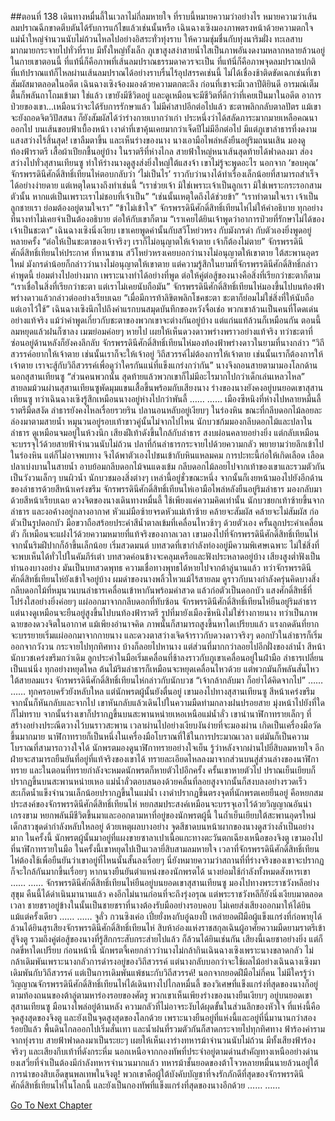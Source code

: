 ##ตอนที่ 138 เดินทางหมื่นลี้ในเวลาไม่กี่ลมหายใจ
ที่ราบนี้หมายความว่าอย่างไร หมายความว่าเส้นลมปราณฉีกขาดตีบตันได้รับการแก้ไขแล้วเช่นนั้นหรือ
เฉินฉางเซิงมองภาพตรงหน้าด้วยความตกใจ
แม่น้ำใหญ่จำนวนนับไม่ถ้วนไหลไปอย่างอิสระทั่วทุ่งราบ ให้ความชุ่มชื่นกับทุ่งนาริมฝั่ง
ทะเลสาบมากมายกระจายไปทั่วที่ราบ มีทั้งใหญ่ทั้งเล็ก
ภูเขาสูงสง่าสายน้ำใสเป็นภาพอันงดงามหลากหลายล้วนอยู่ในกายเขาตอนนี้
ที่แท้นี่ก็คือภาพที่เส้นลมปราณธรรมดาควรจะเป็น
ที่แท้นี่ก็คือภาพจุดลมปราณปกติ
ที่แท้ปราณแท้ก็ไหลผ่านเส้นลมปราณได้อย่างราบรื่นไร้อุปสรรคเช่นนี้ ไม่ได้เชื่องช้าติดขัดเฉกเช่นที่เขาสัมผัสมาตลอดในอดีต
เฉินฉางเซิงจ้องมองด้วยความตกตะลึง ก่อนที่เขาจะมีเวลาปีติยินดี อารมณ์เต็มตื้นก็พลันถาโถมเข้ามา
ใช่แล้ว เขายังมีชีวิตอยู่ และดูเหมือนจะมีชีวิตที่ดีกว่าที่เคยเป็นมาในอดีต
อาการป่วยของเขา...เหมือนว่าจะได้รับการรักษาแล้ว
ไม่มีคำสาปอีกต่อไปแล้ว
ชะตาพลิกกลับตาลปัตร
แม้เขาจะยังถอดจิตวิปัสสนา ก็ยังสัมผัสได้ว่าร่างกายเบากว่าเก่า ประหนึ่งว่าได้สลัดภาระมากมายเหลือคณนาออกไป
บนเส้นขอบฟ้าเบื้องหน้า เงาดำที่เขาคุ้นเคยมากว่าเจ็ดปีไม่มีอีกต่อไป มีแต่ภูเขาลำธารที่งดงาม แสงสว่างไร้สิ้นสุด!
เขาลืมตาขึ้น
และเห็นร่างของนาง
นางเอามือไพล่หลังยืนอยู่ริมถนนเสิน มองดูท้องฟ้าราตรี เสื้อผ้าเปียกชื้นอยู่บ้าง
ในราตรีที่ห่างไกล สายฟ้าใหญ่หนาเส้นสุดท้ายได้ฟาดลงมา ส่องสว่างไปทั่วสุสานเทียนซู ทำให้ร่างนางดูสูงส่งยิ่งใหญ่ใต้แสงจ้า
เขาไม่รู้จะพูดอะไร
นอกจาก ‘ขอบคุณ’
จักรพรรดินีศักดิ์สิทธิ์เทียนไห่ตอบกลับว่า ‘ไม่เป็นไร’ ราวกับว่านางได้ทำเรื่องเล็กน้อยที่สามารถสำเร็จได้อย่างง่ายดาย
แต่เหตุใดนางถึงทำเช่นนี้
“เราช่วยเจ้า มิใช่เพราะเจ้าเป็นลูกเรา มิใช่เพราะกระรอกสามตัวนั้น หากแต่เป็นเพราะเราไม่ชอบที่เจ้าเป็น”
“เช่นนั้นเหตุใดถึงได้ช่วยข้า”
“เราทำตามใจเรา เจ้าเป็นลูกชายเรา ย่อมต้องอยู่ตามใจเรา”
“ข้าไม่เข้าใจ”
จักรพรรดินีศักดิ์สิทธิ์เทียนไห่ไม่ให้คำอธิบาย ทุกอย่างที่นางทำไม่เคยจำเป็นต้องอธิบาย ต่อให้กับเขาก็ตาม
“เราเคยได้ยินเจ้าพูดว่าอาการป่วยที่รักษาไม่ได้ของเจ้าเป็นชะตา”
เฉินฉางเซิงนิ่งเงียบ เขาเคยพูดคำนั้นกับสวีโหย่วหรง กับมังกรดำ กับตัวเองยิ่งพูดอยู่หลายครั้ง
“ต่อให้เป็นชะตาของเจ้าจริงๆ เราก็ไม่อนุญาตให้เจ้าตาย เจ้าก็ต้องไม่ตาย”
จักรพรรดินีศักดิ์สิทธิ์เทียนไห่ประกาศ
ที่หานซาน สวีโหย่วหรงเคยบอกว่านางไม่อนุญาตให้เขาตาย
ใต้สะพานอุดรใหม่ มังกรดำน้อยก็กล่าวว่านางไม่อนุญาตให้เขาตาย
แต่ความรู้สึกในยามที่จักรพรรดินีศักดิ์สิทธิ์กล่าวคำพูดนี้ ย่อมต่างไปอย่างมาก เพราะนางทำได้อย่างที่พูด
ต่อให้คู่ต่อสู้ของนางคือสิ่งที่เรียกว่าชะตาก็ตาม
“เราเชื่อในสิ่งที่เรียกว่าชะตา แต่เราไม่เคยนับถือมัน”
จักรพรรดินีศักดิ์สิทธิ์เทียนไห่มองขึ้นไปบนท้องฟ้าพร่างดาวแล้วกล่าวต่ออย่างเรียบเฉย “เมื่อมีการท้าลิขิตพลิกโชคชะตา ชะตาก็ย่อมไม่ใช่สิ่งที่ให้นับถือ แต่เอาไว้ใช้”
เฉินฉางเซิงนึกไปถึงคำแรกบนสมุดบันทึกของหวังจื่อเช่อ
พวกเขาล้วนเป็นคนที่โดดเด่นอย่างแท้จริง แม้ว่าคำพูดเกี่ยวกับชะตาของพวกเขาจะต่างกันอยู่บ้าง แต่แก่นแท้ล้วนก็เหมือนกัน
ตอนนี้ ลมหยุดแล้วฝนก็ซาลง เมฆย่อมค่อยๆ หายไป เผยให้เห็นดวงดาวพร่างพราวอย่างแท้จริง ทว่าชะตาที่ซ่อนอยู่ด้านหลังก็ยังคงลึกลับ
จักรพรรดินีศักดิ์สิทธิ์เทียนไห่มองท้องฟ้าพร่างดาวในยามที่นางกล่าว “วิถีสวรรค์อยากให้เจ้าตาย เช่นนั้นเราก็จะให้เจ้าอยู่ วิถีสวรรค์ไม่ต้องการให้เจ้าตาย เช่นนั้นเราก็ต้องการให้เจ้าตาย เราจะสู้กับวิถีสวรรค์เพื่อดูว่าใครกันแน่ที่แข็งแกร่งกว่ากัน”
นางจึงถอนสายตามามองโลกด้านนอกสุสานเทียนซู “ส่วนคนพวกนั้น สุดท้ายแล้วพวกเขาก็ไม่มีอะไรมากไปกว่าเด็กเล่นเหลวไหล”
สายลมม้วนผ่านสุสานเทียนซูพัดมุมแขนเสื้อขึ้นพร้อมกับเสียงนาง
ร่างของนางยังคงอยู่บนยอดเขาสุสานเทียนซู ทว่าเฉินฉางเซิงรู้สึกเหมือนนางอยู่ห่างไปกว่าพันลี้
……
……
เมืองซีหนิงที่ห่างไปหลายหมื่นลี้ ราตรีมืดสงัด ลำธารยังคงไหลเรื่อยรวยริน
ปลานอนหลับอยู่เงียบๆ ในร่องหิน ขณะที่กลีบดอกไม้ลอยละล่องมาตามสายน้ำ หมุนวนอยู่รอบเท้าขาวคู่นั้นไม่จากไปไหน
นักบวชก้มมองกลีบดอกไม้และปลาในลำธาร ดูเหมือนจมอยู่ในห้วงนึก
เสียงฝีเท้าดังขึ้นใกล้กับลำธาร สงบผ่อนคลายอย่างยิ่ง แต่กลับเหมือนจะบรรจุไว้ด้วยสายฟ้าจำนวนนับไม่ถ้วน
ปลาที่ก้นลำธารกระจายไปด้วยความกลัว พยายามว่ายลึกเข้าไปในร่องหิน แต่ก็ไม่อาจพบทาง จึงได้พาตัวเองไปชนเข้ากับหินแหลมคม การปะทะนี้ก่อให้เกิดเลือด
เลือดปลาเบ่งบานในสายน้ำ อาบย้อมกลีบดอกไม้จนแดงเข้ม กลีบดอกไม้ลอยไปจากเท้าของเขาและรวมตัวกันเป็นวังวนเล็กๆ บนผิวน้ำ
นักบวชมองสิ่งต่างๆ เหล่านี้อยู่ชั่วขณะหนึ่ง จากนั้นก็เงยหน้ามองไปยังอีกด้านของลำธารด้วยสีหน้าเคร่งขรึม
จักรพรรดินีศักดิ์สิทธิ์เทียนไห่เอามือไพล่หลังยืนอยู่ริมลำธาร มองกลับมาด้วยสีหน้าเรียบเฉย
ดวงจิตของนางเดินทางหมื่นลี้ ใช้เพียงแค่ความคิดเท่านั้น
นักบวชยกเท้าซ้ายขึ้นจากลำธาร และงอค้างอยู่กลางอากาศ หัวแม่มือซ้ายจรดหัวแม่เท้าซ้าย คล้ายจะสัมผัส คล้ายจะไม่สัมผัส ก่อตัวเป็นรูปดอกบัว
มือขวาถือสร้อยประคำสีน้ำตาลเข้มที่เคลื่อนไหวช้าๆ ด้วยตัวเอง ครั้นลูกประคำเคลื่อนตัว ก็เหมือนจะแฝงไว้ด้วยความหมายที่แท้จริงของกาลเวลา
เขามองไปที่จักรพรรดินีศักดิ์สิทธิ์เทียนไห่ จากนั้นริมฝีปากก็อ้าขึ้นเล็กน้อย เริ่มสวดมนต์
บทสวดที่เขากำลังท่องอยู่มีความพิเศษเฉพาะ ไม่ใช่สิ่งที่จะพบเห็นได้ทั่วไปในคัมภีร์เต๋า บทสวดค่อนข้างจะคลุมเครือและฟังประหลาดอยู่บ้าง เสียงสูงต่ำฟังเป็นทำนองบางอย่าง
มันเป็นบทสวดพุทธ
ความเชื่อทางพุทธได้หายไปจากต้าลู่นานแล้ว ทว่าจักรพรรดินีศักดิ์สิทธิ์เทียนไห่ยังเข้าใจอยู่บ้าง ผมดำของนางพลิ้วไหวแม้ไร้สายลม ดูราวกับนางกำลังครุ่นคิดบางสิ่ง
กลีบดอกไม้ที่หมุนวนบนลำธารเคลื่อนเข้าหากันพร้อมคำสวด แล้วก่อตัวเป็นดอกบัว
แสงศักดิ์สิทธิ์ที่โปร่งใสอย่างยิ่งค่อยๆ แผ่ออกมาจากกลีบดอกที่ทับซ้อน
จักรพรรดินีศักดิ์สิทธิ์เทียนไห่ยืนอยู่ริมลำธาร แต่นางดูเหมือนจะยืนอยู่สูงขึ้นไปบนท้องฟ้าราตรี
รูปที่มายังเมืองซีหนิงไม่ใช่ร่างกายนาง ทว่าเป็นภาพฉายของดวงจิตในอากาศ แม้เพียงอำนาจคิด ภาพนั้นก็สามารถสูงขึ้นหาใดเปรียบแล้ว
แรงกดดันที่ยากจะบรรยายเริ่มแผ่ออกมาจากกายนาง และดวงตาสว่างเจิดจ้าราวกับดวงดาวจริงๆ
ดอกบัวในลำธารก็เริ่มออกจากวังวน กระจายไปทุกทิศทาง บ้างก็ลอยไปหานาง แต่ส่วนที่มากกว่าลอยไปอีกฝั่งของลำน้ำ
สีหน้านักบวชเคร่งขรึมกว่าเดิม ลูกประคำในมือเริ่มเคลื่อนที่ช้าลงราวกับภูเขาเคลื่อนอยู่ในฝ่ามือ
ลำธารเปลี่ยนเป็นแน่นิ่ง ทุกอย่างหยุดไหล ต้นไม้ริมลำธารก็เหมือนจะหยุดเคลื่อนไหวด้วย แต่พวกมันก็พลันสั่นไหวใต้สายลมแรง
จักรพรรดินีศักดิ์สิทธิ์เทียนไห่กล่าวกับนักบวช “เจ้ากล้ากลับมา ก็อย่าได้คิดจากไป”
……
……
ทุกครอบครัวยังหลับใหล แต่นักพรตผู้นั้นยังตื่นอยู่
เขามองไปทางสุสานเทียนซู สีหน้าเคร่งขรึม จากนั้นก็หันกลับและจากไป
เขาหันกลับแล้วเดินไปในความมืดท่ามกลางฝนปรอยสาย มุ่งหน้าไปยังที่ใดก็ไม่ทราบ
จากนั้นร่างเขาก็ปรากฏขึ้นบนสะพานหน่ายเหอเหนือแม่น้ำลั่ว
เขานำนาฬิกาทรายเล็กๆ ที่สร้างอย่างประณีตวางไว้บนราวสะพาน
เวลาผ่านไปอย่างเงียบงันง่ายที่จะมองผ่าน เกิดเป็นเครื่องมือวัดขึ้นมากมาย
นาฬิกาทรายก็เป็นหนึ่งในเครื่องมือโบราณที่ใช้ในการประมาณเวลา แต่มันก็เป็นความโบราณที่สามารถวางใจได้
นักพรตมองดูนาฬิกาทรายอย่างใจเย็น รู้ว่าหลังจากผ่านไปยี่สิบลมหายใจ อีกฝ่ายจะสามารถยืนยันที่อยู่ที่แท้จริงของเขาได้
ทรายละเอียดไหลลงมาจากส่วนบนสู่ส่วนล่างของนาฬิกาทราย และในตอนที่ทรายกำลังจะหมดนักพรตก็หายตัวไปอีกครั้ง
ครั้นเขาหายตัวไป ปราณเย็นเยียบก็ปรากฏขึ้นบนสะพานหน่ายเหอ แม่น้ำลั่วตอบสนองด้วยคลื่นที่ลอยสูงจากนั้นก็สงบลงอย่างรวดเร็ว สะเก็ดน้ำแข็งจำนวนเล็กน้อยปรากฏขึ้นในแม่น้ำ
เงาดำปรากฏขึ้นตรงจุดที่นักพรตเคยยืนอยู่ คือหยกสมประสงค์ของจักรพรรดินีศักดิ์สิทธิ์เทียนไห่
หยกสมประสงค์เหมือนจะบรรจุเอาไว้ด้วยวิญญาณอันน่าเกรงขาม หยกพลันมีชีวิตขึ้นมาและออกตามหาที่อยู่ของนักพรตผู้นี้
ในถ้ำเย็นเยียบใต้สะพานอุดรใหม่ เด็กสาวชุดดำกำลังหลับใหลอยู่ ด้วยเหตุผลบางอย่าง จุดสีชาดบนหน้าผากของนางดูสว่างล้ำเป็นอย่างมาก
ในครั้งนี้ นักพรตผู้นั้นมาอยู่ที่แผงขายซาลาเปาเนื้อแกะทางตะวันตกเฉียงเหนือของจิงตู
เขามองไปที่นาฬิกาทรายในมือ ในครั้งนี้เขาหยุดไปเป็นเวลายี่สิบสามลมหายใจ
เวลาที่จักรพรรดินีศักดิ์สิทธิ์เทียนไห่ต้องใช้เพื่อยืนยันว่าเขาอยู่ที่ไหนนั้นสั้นลงเรื่อยๆ นี่ยังหมายความว่าสถานที่ที่ร่างจริงของเขาจะปรากฏก็จะใกล้กันมากขึ้นเรื่อยๆ
หากนางยืนยันตำแหน่งของนักพรตได้ นางย่อมใช้กำลังทั้งหมดสังหารเขา
……
……
จักรพรรดินีศักดิ์สิทธิ์เทียนไห่ยืนอยู่บนยอดเขาสุสานเทียนซู มองไปทางพระราชวังหลีอย่างสุขุม
คืนนี้ได้ดำเนินมานานแล้ว คงอีกไม่นานก่อนที่จะถึงรุ่งอรุณ
แต่พระราชวังหลีก็ยังนิ่งเงียบมาตลอดเวลา ชายชราอยู่ข้างในนั้นเป็นชายชราที่นางต้องรับมืออย่างรอบคอบ ไม่เคยส่งเสียงออกมาให้ได้ยินแม้แต่ครั้งเดียว
……
……
จูลั่ว กวนซิงเค่อ เปี๋ยยั่งหงกับอู๋ฉยงปี้ เหล่ายอดฝีมือผู้แข็งแกร่งที่ก่อพายุได้ ล้วนได้ยินสุรเสียงจักรพรรดินีศักดิ์สิทธิ์เทียนไห่
สิบห้าอ๋องแห่งราชสกุลเฉินผู้อาศัยความมืดยามราตรีเข้าสู่จิงตู รวมถึงคู่ต่อสู้ของนางที่รู้สึกกระสับกระส่ายไปแล้ว ก็ล้วนได้ยินเช่นกัน
เสียงนี้เฉยชาอย่างยิ่ง แต่ก็กดขี่หาใดเปรียบ
ก่อนหน้านี้ นักพรตจี้เคยกล่าวว่านางไม่กล้ากินเฉินฉางเซิงเพราะนางขลาดกลัว ไม่กล้าเดิมพันเพราะนางกลัวการดำรงอยู่ของวิถีสวรรค์
แต่นางกลับบอกว่าจะใช้ผลไม้อย่างเฉินฉางเซิงมาเดิมพันกับวิถีสวรรค์ แต่เป็นการเดิมพันแพ้ชนะกับวิถีสวรรค์!
นอกจากยอดฝีมือไม่กี่คน ไม่มีใครรู้ว่าวิญญาณจักรพรรดินีศักดิ์สิทธิ์เทียนไห่ได้เดินทางไปไกลหมื่นลี้ ของวิเศษที่แข็งแกร่งที่สุดของนางก็อยู่ตามท้องถนนของต้าลู่ตามหาร่องรอยของศัตรู พวกเขาเห็นเพียงร่างของนางยืนเงียบๆ อยู่บนยอดเขาสุสานเทียนซู มือนางไพล่อยู่ด้านหลัง ความกลัวที่ไม่อาจระงับได้ผุดขั้นในส่วนลึกของหัวใจ
ที่แห่งนี้คือจุดสูงสุดของจิงตู และยังเป็นจุดสูงสุดของโลกด้วย เพราะนางยืนอยู่ที่แห่งนี้และอยู่ที่นี่มานานกว่าสองร้อยปีแล้ว
พื้นดินไกลออกไปเริ่มสั่นเทา และน้ำฝนที่รวมตัวกันก็สาดกระจายไปทุกทิศทาง
ฟ้าร้องคำรามจากทุ่งราบ สายฟ้าฟาดลงมาเป็นระยะๆ เผยให้เห็นเงาร่างทหารม้าจำนวนนับไม่ถ้วน
มีทั้งเสียงฟ้าร้องจริงๆ และเสียงกีบเท้าที่ดังกระหึ่ม
นอกเหนือจากกองทัพที่ประจำอยู่ตามด่านสำคัญทางเหนืออย่างด่านยงเสวี่ยที่จำเป็นต้องมีกำลังทหารจำนวนมากแล้ว ทหารม้าชั้นยอดของต้าโจวหลายหมื่นนายล้วนอยู่ใต้การนำของสิบเอ็ดขุนพลเทพในจิงตู!
พวกเขาคือผู้ใต้บังคับบัญชาที่จงรักภักดีที่สุดของจักรพรรดินีศักดิ์สิทธิ์เทียนไห่ในโลกนี้ และยังเป็นกองทัพที่แข็งแกร่งที่สุดของนางอีกด้วย
……
……


[Go To Next Chapter]( ./648.md)